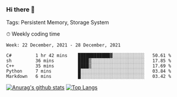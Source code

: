 ### Hi there 👋

Tags: Persistent Memory, Storage System

<!--

[![Anurag's github stats](https://github-readme-stats.vercel.app/api?username=wwyf)](https://github.com/anuraghazra/github-readme-stats)

[![Anurag's github stats](https://github-readme-stats.vercel.app/api?username=wwyf&count_private=true)](https://github.com/anuraghazra/github-readme-stats)


[![Top Langs](https://github-readme-stats.vercel.app/api/top-langs/?username=wwyf&count_private=true&&hide=jupyter%20notebook,html)](https://github.com/anuraghazra/github-readme-stats)



-->


⏱ Weekly coding time

<!--START_SECTION:waka-->
```text
Week: 22 December, 2021 - 28 December, 2021

C#         1 hr 42 mins    ████████████▓░░░░░░░░░░░░   50.61 % 
sh         36 mins         ████▒░░░░░░░░░░░░░░░░░░░░   17.85 % 
C++        35 mins         ████▒░░░░░░░░░░░░░░░░░░░░   17.69 % 
Python     7 mins          █░░░░░░░░░░░░░░░░░░░░░░░░   03.84 % 
Markdown   6 mins          █░░░░░░░░░░░░░░░░░░░░░░░░   03.42 % 
```
<!--END_SECTION:waka-->



[![Anurag's github stats](https://github-readme-stats.vercel.app/api?username=wwyf&count_private=true&show_icons=true&hide_border=true)](https://github.com/anuraghazra/github-readme-stats) [![Top Langs](https://github-readme-stats.vercel.app/api/top-langs/?username=wwyf&count_private=true&hide=jupyter%20notebook,html,OpenEdge%20ABL&langs_count=10&layout=compact&hide_border=true)](https://github.com/anuraghazra/github-readme-stats)

<!--

[![willianrod's wakatime stats](https://github-readme-stats.vercel.app/api/wakatime?username=wwyf)](https://github.com/anuraghazra/github-readme-stats)


-->

